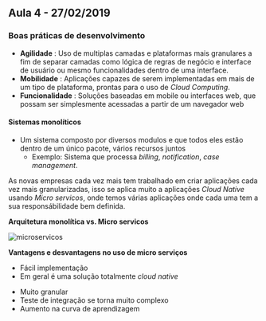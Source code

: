 ## Aula 4 - 27/02/2019

### Boas práticas de desenvolvimento

-   **Agilidade** : Uso de multiplas camadas e plataformas mais granulares a fim de separar camadas como lógica de regras de negócio e interface de usuário ou mesmo funcionalidades dentro de uma interface.
-   **Mobilidade** : Aplicações capazes de serem implementadas em mais de um tipo de plataforma, prontas para o uso de _Cloud Computing_. 
-   **Funcionalidade** : Soluções baseadas em mobile ou interfaces web, que possam ser simplesmente acessadas a partir de um navegador web

#### Sistemas monolíticos

-   Um sistema composto por diversos modulos e que todos eles estão dentro de um único pacote, vários recursos juntos
    -   Exemplo: Sistema que processa _billing_, _notification_, _case management_. 

As novas empresas cada vez mais tem trabalhado em criar aplicações cada vez mais granularizadas, isso se aplica muito a aplicações _Cloud Native_ usando _Micro servicos_, onde temos várias aplicações onde cada uma tem a sua responsábilidade bem definida.

**Arquitetura monolítica vs. Micro servicos**

![microservicos](https://cdn-images-1.medium.com/max/2000/1*xu1Ge_Cew0DHdSU6ETcpLQ.png)

**Vantagens e desvantagens no uso de micro serviços**

+ Fácil implementação
+ Em  geral é uma solução totalmente _cloud native_

- Muito granular
- Teste de integração se torna muito complexo
- Aumento na curva de aprendizagem 

